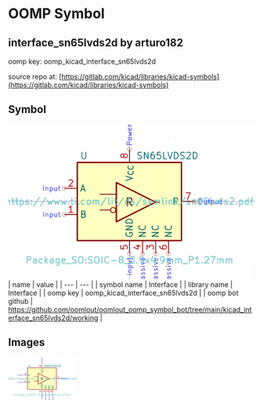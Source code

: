 # OOMP Symbol  
## interface_sn65lvds2d  by arturo182  
  
oomp key: oomp_kicad_interface_sn65lvds2d  
  
source repo at: [https://gitlab.com/kicad/libraries/kicad-symbols](https://gitlab.com/kicad/libraries/kicad-symbols)  
## Symbol  
  
[![working.png](working_600.png)](working.png)  
| name | value | 
| --- | --- | 
| symbol name | Interface | 
| library name | Interface | 
| oomp key | oomp_kicad_interface_sn65lvds2d | 
| oomp bot github | https://github.com/oomlout/oomlout_oomp_symbol_bot/tree/main/kicad_interface_sn65lvds2d/working | 
## Images  
  
[![working.png](working_140.png)](working.png)  
